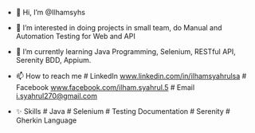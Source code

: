 - 👋 Hi, I’m @Ilhamsyhs
- 👀 I’m interested in doing projects in small team, do Manual and Automation Testing for Web and API
- 🌱 I’m currently learning Java Programming, Selenium, RESTful API, Serenity BDD, Appium.
- 📫 How to reach me 
      # LinkedIn www.linkedin.com/in/ilhamsyahrulsa
      # Facebook www.facebook.com/ilham.syahrul.5
      # Email i.syahrul270@gmail.com
      
- ✨ Skills
      # Java                          # Selenium
      # Testing Documentation         # Serenity
      # Gherkin Language
      

<!---
Ilhamsyhs/Ilhamsyhs is a ✨ special ✨ repository because its `README.md` (this file) appears on your GitHub profile.
You can click the Preview link to take a look at your changes.
--->
